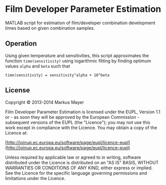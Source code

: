 # Film Developer Parameter Estimation

MATLAB script for estimation of film/developer combination development times based on given combination samples.

## Operation

Using given temperature and sensitivities, this script approximates the function `time(sensitivity)` using logarithmic fitting by finding optimum values `alpha` and `beta` such that 

    time(sensitivity) = sensitivity^alpha + 10^beta 

## License

Copyright &copy; 2013-2014 Markus Mayer

Film Developer Parameter Estimation is licensed under the EUPL, Version 1.1 or - as soon they will be approved by the European Commission -
subsequent versions of the EUPL (the "Licence"); you may not use this work except in compliance with the Licence.
You may obtain a copy of the Licence at:

[http://joinup.ec.europa.eu/software/page/eupl/licence-eupl](http://joinup.ec.europa.eu/software/page/eupl/licence-eupl)

Unless required by applicable law or agreed to in writing, software distributed under the Licence is distributed on an "AS IS" BASIS, WITHOUT WARRANTIES OR CONDITIONS OF ANY KIND, either express or implied. See the Licence for the specific language governing permissions and limitations under the Licence.